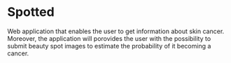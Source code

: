 # Spotted
Web application that enables the user to get information about skin cancer. Moreover, the application will porovides the user with the possibility to submit beauty spot images to estimate the probability of it  becoming a cancer.
